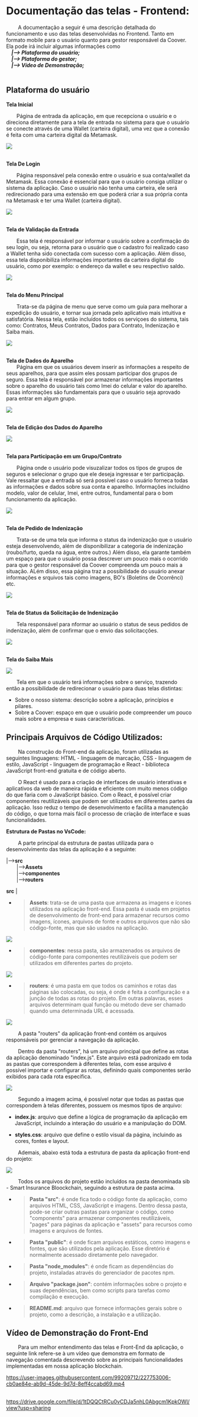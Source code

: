 # Documentação das telas - Frontend:

&emsp;&emsp; A documentação a seguir é uma descrição detalhada do funcionamento e uso das telas desenvolvidas no Frontend. Tanto em formato mobile para o usuário quanto para gestor responsável da Coover.<br>
Ela pode irá incluir algumas informações como<br>
&emsp;***|--> Plataforma do usuário;*** <br>
&emsp;***|--> Plataforma do gestor;***<br>
&emsp;***|--> Vídeo de Demonstração;***<br><br>


## Plataforma do usuário

**Tela Inicial** <br>

&emsp;&emsp;Página de entrada da aplicação, em que recepciona o usuário e o direciona diretamente para a tela de entrada no sistema para que o usuário se conecte através de uma Wallet (carteira digital), uma vez que a conexão é feita com uma carteira digital da Metamask. <br>

<img src="https://github.com/2023M5T4-Inteli/Projeto3/blob/main/Documentos/outros/Captura%20de%20telas%20-%20Imagens/Frontend_TelaInicial.png"/> <br><br>

**Tela De Login** <br>

&emsp;&emsp;Página responsável pela conexão entre o usuário e sua conta/wallet da Metamask. Essa conexão é essencial para que o usuário consiga utilizar o sistema da aplicação. Caso o usuário não tenha uma carteira, ele será redirecionado para uma extensão em que poderá criar a sua própria conta na Metamask e ter uma Wallet (carteira digital).<br>

<img src="https://github.com/2023M5T4-Inteli/Projeto3/blob/main/Documentos/outros/Captura%20de%20telas%20-%20Imagens/Frontend_TelaEntrada.png"/> <br><br>

**Tela de Validação da Entrada** <br>

&emsp;&emsp;Essa tela é responsável por informar o usuário sobre a confirmação do seu login, ou seja, retorna para o usuário que o cadastro foi realizado caso a Wallet tenha sido conectada com sucesso com a aplicação. Além disso, essa tela disponibiliza informações importantes da carteira digital do usuário, como por exemplo: o endereço da wallet e seu respectivo saldo. <br>

<img src="https://github.com/2023M5T4-Inteli/Projeto3/blob/main/Documentos/outros/Captura%20de%20telas%20-%20Imagens/Frontend_TelaEntrada2.png"/> <br><br>

**Tela do Menu Principal** <br>

&emsp;&emsp;Trata-se da página de menu que serve como um guia para melhorar a expedição do usuário, e tornar sua jornada pelo aplicativo mais intuitiva e satisfatória. Nessa tela, estão incluídos todos os serviçoes do sistema, tais como: Contratos, Meus Contratos, Dados para Contrato, Indenização e Saiba mais. <br>

<img src="https://github.com/2023M5T4-Inteli/Projeto3/blob/main/Documentos/outros/Captura%20de%20telas%20-%20Imagens/Frontend_TelaMenu.png"/> <br><br>

**Tela de Dados do Aparelho** <br>
&emsp;&emsp;Página em que os usuários devem inserir as informações a respeito de seus aparelhos, para que assim eles possam participar dos grupos de seguro. Essa tela é responsável por armazenar informações importantes sobre o aparelho do usuário tais como Imei do celular e valor do aparelho. Essas informações são fundamentais para que o usuário seja aprovado para entrar em algum grupo.

<img src="https://github.com/2023M5T4-Inteli/Projeto3/blob/main/Documentos/outros/Captura%20de%20telas%20-%20Imagens/Frontend_TelaDadosAparelho.png"/> <br><br>

**Tela de Edição dos Dados do Aparelho** <br>

<img src="https://github.com/2023M5T4-Inteli/Projeto3/blob/main/Documentos/outros/Captura%20de%20telas%20-%20Imagens/Frontend_TelaDadosAparelho2.png"/> <br><br>

**Tela para Participação em um Grupo/Contrato** <br>

&emsp;&emsp;Página onde o usuário pode visuzalizar todos os tipos de grupos de seguros e selecionar o grupo que ele deseja ingressar e ter participaçãp. Vale ressaltar que a entrada só será possível caso o usuário forneca todas as informações e dados sobre sua conta e aparelho. Informações incluidno modelo, valor de celular, Imei, entre outros, fundamental para o bom funcionamento da aplicação. 

<img src="https://github.com/2023M5T4-Inteli/Projeto3/blob/main/Documentos/outros/Captura%20de%20telas%20-%20Imagens/Frontend_TelaContratos.png"/> <br><br>

**Tela de Pedido de Indenização** <br>

&emsp;&emsp;Trata-se de uma tela que informa o status da indenização que o usuário esteja desenvolvendo, além de disponibilizar a categoria de indenização (roubo/furto, queda na água, entre outros.) Além disso, ela garante também um espaço para que o usuário possa descrever um pouco mais o ocorrido para que o gestor responsável da Coover compreenda um pouco mais a situação. ALém disso, essa página traz a possibilidade do usuário anexar informações e srquivos tais como imagens, BO's (Boletins de Ocorrênci) etc. <br>

<img src="https://github.com/2023M5T4-Inteli/Projeto3/blob/main/Documentos/outros/Captura%20de%20telas%20-%20Imagens/Frontend_TelaPedidoIndenizacao.png"/> <br><br>

**Tela de Status da Solicitação de Indenização** <br>

&emsp;&emsp;Tela responsável para nformar ao usuário o status de seus pedidos de indenização, além de confirmar que o envio das solicitacções.<br>

<img src="https://github.com/2023M5T4-Inteli/Projeto3/blob/main/Documentos/outros/Captura%20de%20telas%20-%20Imagens/Frontend_TelaSolicitacaoIndenizacao.png"/> <br><br>

**Tela do Saiba Mais** <br>

<img src="https://github.com/2023M5T4-Inteli/Projeto3/blob/main/Documentos/outros/Captura%20de%20telas%20-%20Imagens/Frontend_TelaSaibaMais.png"/> <br>

&emsp;&emsp;Tela em que o usuário terá informações sobre o serviço, trazendo então a possibilidade de redirecionar o usuário para duas telas distintas: 

- Sobre o nosso sistema: descrição sobre a aplicação, princípios e pilares.
- Sobre a Coover: espaço em que o usuário pode compreender um pouco mais sobre a empresa e suas características. 

## Principais Arquivos de Código Utilizados:

&emsp;&emsp; Na construção do Front-end da aplicação, foram utilizadas as seguintes linguagens: HTML - linguagem de marcação, CSS - linguagem de estilo, JavaScript - linguagem de programação e React - biblioteca JavaScript front-end gratuita e de código aberto. <br>

&emsp;&emsp; O React é usado para a criação de interfaces de usuário interativas e aplicativos da web de maneira rápida e eficiente com muito menos código do que faria com o JavaScript básico. Com o React, é possível criar componentes reutilizáveis que podem ser utilizados em diferentes partes da aplicação. Isso reduz o tempo de desenvolvimento e facilita a manutenção do código, o que torna mais fácil o processo de criação de interface e suas funcionalidades. <br>

**Estrutura de Pastas no VsCode:**

&emsp;&emsp; A parte principal da estrutura de pastas utilizada para o desenvolvimento das telas da aplicação é a seguinte: <br>

|-->**src** <br>
&emsp;&emsp;|-->**Assets** <br>
&emsp;&emsp;|-->**componentes** <br>
&emsp;&emsp;|-->**routers** <br>

**src** 
 |
 - > **Assets**: trata-se de uma pasta que armazena as imagens e ícones utilizados na aplicação front-end. Essa pasta é usada em projetos de desenvolvimento de front-end para armazenar recursos como imagens, ícones, arquivos de fonte e outros arquivos que não são código-fonte, mas que são usados na aplicação. <br>
 
 <img src="https://github.com/2023M5T4-Inteli/Projeto3/blob/main/Documentos/outros/Captura%20de%20telas%20-%20Imagens/Pasta_assets.png"/> <br>
 
 - > **componentes**: nessa pasta, são armazenados os arquivos de código-fonte para componentes reutilizáveis que podem ser utilizados em diferentes partes do projeto. <br>
 
<img src="https://github.com/2023M5T4-Inteli/Projeto3/blob/main/Documentos/outros/Captura%20de%20telas%20-%20Imagens/Pasta_componentes.png"/> <br>
 
- > **routers**: é uma pasta em que todos os caminhos e rotas das páginas são colocadas, ou seja, é onde é feita a configuração e a junção de todas as rotas do projeto. Em outras palavras, esses arquivos determinam qual função ou método deve ser chamado quando uma determinada URL é acessada. <br>
 
<img src="https://github.com/2023M5T4-Inteli/Projeto3/blob/main/Documentos/outros/Captura%20de%20telas%20-%20Imagens/Pasta_routers.png"/> <br>
 
&emsp;&emsp; A pasta "routers" da aplicação front-end contém os arquivos responsáveis por gerenciar a navegação da aplicação. <br>
 
&emsp;&emsp; Dentro da pasta "routers", há um arquivo principal que define as rotas da aplicação denominado "index.js". Este arquivo está padronizado em toda as pastas que correspondem à diferentes telas, com esse arquivo é possível importar e configurar as rotas, definindo quais componentes serão exibidos para cada rota específica. <br>
 
<img src="https://github.com/2023M5T4-Inteli/Projeto3/blob/main/Documentos/outros/Captura%20de%20telas%20-%20Imagens/Routers.png"/> <br>
 
 &emsp;&emsp; Segundo a imagem acima, é possível notar que todas as pastas que correspondem à telas diferentes, possuem os mesmos tipos de arquivo: 
 
 - **index.js**: arquivo que define a lógica de programação da aplicação em JavaScript, incluindo a interação do usuário e a manipulação do DOM. 
 
 - **styles.css**: arquivo que define o estilo visual da página, incluindo as cores, fontes e layout. <br>

&emsp;&emsp; Ademais, abaixo está toda a estrutura de pasta da aplicação front-end do projeto: <br>

<img src="https://github.com/2023M5T4-Inteli/Projeto3/blob/main/Documentos/outros/Captura%20de%20telas%20-%20Imagens/Estrutura_pasta_VsCode.png?raw=true"/> <br>

 &emsp;&emsp; Todos os arquivos do projeto estão incluídos na pasta denominada sib - Smart Insurance Bloockchain, seguindo a estrutura de pasta acima. <br>
 
- > **Pasta "src"**: é onde fica todo o código fonte da aplicação, como arquivos HTML, CSS, JavaScript e imagens. Dentro dessa pasta, pode-se criar outras pastas para organizar o código, como "components" para armazenar componentes reutilizáveis, "pages" para páginas da aplicação e "assets" para recursos como imagens e arquivos de fontes.

- > **Pasta "public"**: é onde ficam arquivos estáticos, como imagens e fontes, que são utilizados pela aplicação. Esse diretório é normalmente acessado diretamente pelo navegador.

- > **Pasta "node_modules"**: é onde ficam as dependências do projeto, instaladas através do gerenciador de pacotes npm.

- > **Arquivo "package.json"**: contém informações sobre o projeto e suas dependências, bem como scripts para tarefas como compilação e execução.

- > **README.md**: arquivo que fornece informações gerais sobre o projeto, como a descrição, a instalação e a utilização.
 
## Vídeo de Demonstração do Front-End



&emsp;&emsp; Para um melhor entendimento das telas e Front-End da aplicação, o seguinte link  refere-se à um vídeo que demonstra em formato de navegação comentada descrevendo sobre as principais funcionalidades implementadas em nossa aplicação blockchain.

https://user-images.githubusercontent.com/99209712/227753006-cb0ae84e-ab9d-45de-9d7d-8eff4ccabd69.mp4


&emsp;&emsp;&emsp;&emsp; https://drive.google.com/file/d/1tDQQCtRCu0vCDJa5nhL0Abgcm1KpkOWl/view?usp=sharing <br><br>

